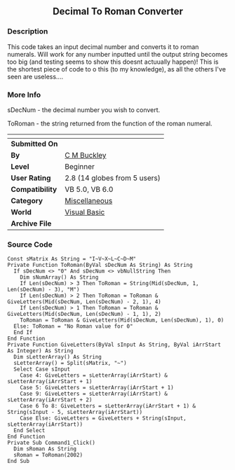 ﻿<div align="center">

## Decimal To Roman Converter


</div>

### Description

This code takes an input decimal number and converts it to roman numerals. Will work for any number inputted until the output string becomes too big (and testing seems to show this doesnt actuually happen)! This is the shortest piece of code to o this (to my knowledge), as all the others I've seen are useless....
 
### More Info
 
sDecNum - the decimal number you wish to convert.

ToRoman - the string returned from the function of the roman numeral.


<span>             |<span>
---                |---
**Submitted On**   |
**By**             |[C M Buckley](https://github.com/Planet-Source-Code/PSCIndex/blob/master/ByAuthor/c-m-buckley.md)
**Level**          |Beginner
**User Rating**    |2.8 (14 globes from 5 users)
**Compatibility**  |VB 5\.0, VB 6\.0
**Category**       |[Miscellaneous](https://github.com/Planet-Source-Code/PSCIndex/blob/master/ByCategory/miscellaneous__1-1.md)
**World**          |[Visual Basic](https://github.com/Planet-Source-Code/PSCIndex/blob/master/ByWorld/visual-basic.md)
**Archive File**   |[](https://github.com/Planet-Source-Code/c-m-buckley-decimal-to-roman-converter__1-39833/archive/master.zip)





### Source Code

```
Const sMatrix As String = "I~V~X~L~C~D~M"
Private Function ToRoman(ByVal sDecNum As String) As String
  If sDecNum <> "0" And sDecNum <> vbNullString Then
    Dim sNumArray() As String
    If Len(sDecNum) > 3 Then ToRoman = String(Mid(sDecNum, 1, Len(sDecNum) - 3), "M")
    If Len(sDecNum) > 2 Then ToRoman = ToRoman & GiveLetters(Mid(sDecNum, Len(sDecNum) - 2, 1), 4)
    If Len(sDecNum) > 1 Then ToRoman = ToRoman & GiveLetters(Mid(sDecNum, Len(sDecNum) - 1, 1), 2)
    ToRoman = ToRoman & GiveLetters(Mid(sDecNum, Len(sDecNum), 1), 0)
  Else: ToRoman = "No Roman value for 0"
  End If
End Function
Private Function GiveLetters(ByVal sInput As String, ByVal iArrStart As Integer) As String
  Dim sLetterArray() As String
  sLetterArray() = Split(sMatrix, "~")
  Select Case sInput
    Case 4: GiveLetters = sLetterArray(iArrStart) & sLetterArray(iArrStart + 1)
    Case 5: GiveLetters = sLetterArray(iArrStart + 1)
    Case 9: GiveLetters = sLetterArray(iArrStart) & sLetterArray(iArrStart + 2)
    Case 6 To 8: GiveLetters = sLetterArray(iArrStart + 1) & String(sInput - 5, sLetterArray(iArrStart))
    Case Else: GiveLetters = GiveLetters + String(sInput, sLetterArray(iArrStart))
  End Select
End Function
Private Sub Command1_Click()
  Dim sRoman As String
  sRoman = ToRoman(2002)
End Sub
```

